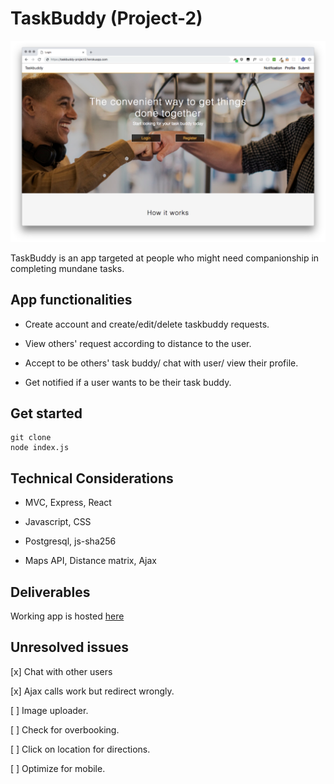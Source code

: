 # TaskBuddy (Project-2)
![picture alt](Taskbuddy.png)

TaskBuddy is an app targeted at people who might need companionship in completing mundane tasks.

## App functionalities
* Create account and create/edit/delete taskbuddy requests.

* View others' request according to distance to the user.

* Accept to be others' task buddy/ chat with user/ view their profile.

* Get notified if a user wants to be their task buddy.


## Get started

```
git clone
node index.js
```


## Technical Considerations
* MVC, Express, React

* Javascript, CSS

* Postgresql, js-sha256

* Maps API, Distance matrix, Ajax


## Deliverables
Working app is hosted [here](https://taskbuddy-project2.herokuapp.com/)

## Unresolved issues
[x] Chat with other users

[x] Ajax calls work but redirect wrongly.

[ ] Image uploader.

[ ] Check for overbooking.

[ ] Click on location for directions.

[ ] Optimize for mobile.